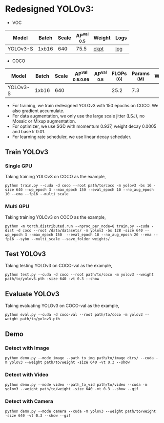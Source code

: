 # Redesigned YOLOv3:

- VOC

|   Model  | Batch | Scale | AP<sup>val<br>0.5 | Weight |  Logs  |
|----------|-------|-------|-------------------|--------|--------|
| YOLOv3-S | 1xb16 |  640  |       75.5        | [ckpt](https://github.com/yjh0410/YOLO-Tutorial-v3/releases/download/yolo_tutorial_ckpt/yolov3_s_voc.pth) | [log](https://github.com/yjh0410/YOLO-Tutorial-v3/releases/download/yolo_tutorial_ckpt/YOLOv3-S-VOC.txt) |

- COCO

|   Model  | Batch | Scale | AP<sup>val<br>0.5:0.95 | AP<sup>val<br>0.5 | FLOPs<br><sup>(G) | Params<br><sup>(M) | Weight |  Logs  |
|----------|-------|-------|------------------------|-------------------|-------------------|--------------------|--------|--------|
| YOLOv3-S | 1xb16 |  640  |                    |               |   25.2            |   7.3             |  |  |

- For training, we train redesigned YOLOv3 with 150 epochs on COCO. We also gradient accumulate.
- For data augmentation, we only use the large scale jitter (LSJ), no Mosaic or Mixup augmentation.
- For optimizer, we use SGD with momentum 0.937, weight decay 0.0005 and base lr 0.01.
- For learning rate scheduler, we use linear decay scheduler.


## Train YOLOv3
### Single GPU
Taking training YOLOv3 on COCO as the example,
```Shell
python train.py --cuda -d coco --root path/to/coco -m yolov3 -bs 16 -size 640 --wp_epoch 3 --max_epoch 150 --eval_epoch 10 --no_aug_epoch 10 --ema --fp16 --multi_scale 
```

### Multi GPU
Taking training YOLOv3 on COCO as the example,
```Shell
python -m torch.distributed.run --nproc_per_node=8 train.py --cuda -dist -d coco --root /data/datasets/ -m yolov3 -bs 128 -size 640 --wp_epoch 3 --max_epoch 150  --eval_epoch 10 --no_aug_epoch 20 --ema --fp16 --sybn --multi_scale --save_folder weights/ 
```

## Test YOLOv3
Taking testing YOLOv3 on COCO-val as the example,
```Shell
python test.py --cuda -d coco --root path/to/coco -m yolov3 --weight path/to/yolov3.pth -size 640 -vt 0.3 --show 
```

## Evaluate YOLOv3
Taking evaluating YOLOv3 on COCO-val as the example,
```Shell
python eval.py --cuda -d coco-val --root path/to/coco -m yolov3 --weight path/to/yolov3.pth 
```

## Demo
### Detect with Image
```Shell
python demo.py --mode image --path_to_img path/to/image_dirs/ --cuda -m yolov3 --weight path/to/weight -size 640 -vt 0.3 --show
```

### Detect with Video
```Shell
python demo.py --mode video --path_to_vid path/to/video --cuda -m yolov3 --weight path/to/weight -size 640 -vt 0.3 --show --gif
```

### Detect with Camera
```Shell
python demo.py --mode camera --cuda -m yolov3 --weight path/to/weight -size 640 -vt 0.3 --show --gif
```
